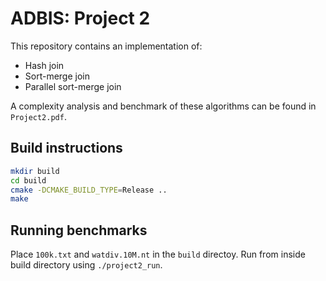 # ADBIS: Project 2
This repository contains an implementation of:
* Hash join
* Sort-merge join
* Parallel sort-merge join

A complexity analysis and benchmark of these algorithms
can be found in `Project2.pdf`.

## Build instructions
```bash
mkdir build
cd build
cmake -DCMAKE_BUILD_TYPE=Release ..
make
```
## Running benchmarks
Place `100k.txt` and `watdiv.10M.nt` in the `build` directoy.
Run from inside build directory using `./project2_run`.

